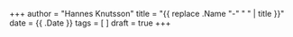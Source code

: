 +++
author = "Hannes Knutsson"
title = "{{ replace .Name "-" " " | title }}"
date = {{ .Date }}
tags = [
]
draft = true
+++

